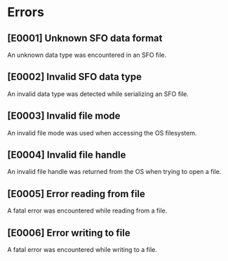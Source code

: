 # Errors

## [E0001] Unknown SFO data format
An unknown data type was encountered in an SFO file.

## [E0002] Invalid SFO data type
An invalid data type was detected while serializing an SFO file.

## [E0003] Invalid file mode
An invalid file mode was used when accessing the OS filesystem.

## [E0004] Invalid file handle
An invalid file handle was returned from the OS when trying to open a file.

## [E0005] Error reading from file
A fatal error was encountered while reading from a file.

## [E0006] Error writing to file
A fatal error was encountered while writing to a file.
